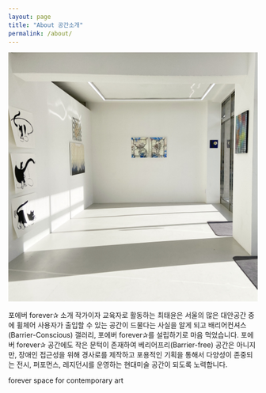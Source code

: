 ```yaml
---
layout: page
title: "About 공간소개"
permalink: /about/
---
```


![Picture 1](/assets/exhibition.jpg)

포에버 forever✰ 소개
작가이자 교육자로 활동하는 최태윤은 서울의 많은 대안공간 중에 휠체어 사용자가 출입할 수 있는 공간이 드물다는 사실을 알게 되고 배리어컨셔스(Barrier-Conscious) 갤러리, 포에버 forever✰를 설립하기로 마음 먹었습니다. 포에버 forever✰ 공간에도 작은 문턱이 존재하여 베리어프리(Barrier-free) 공간은 아니지만, 장애인 접근성을 위해 경사로를 제작하고 포용적인 기획을 통해서 다양성이 존중되는 전시, 퍼포먼스, 레지던시를 운영하는 현대미술 공간이 되도록 노력합니다.


forever space for contemporary art
 